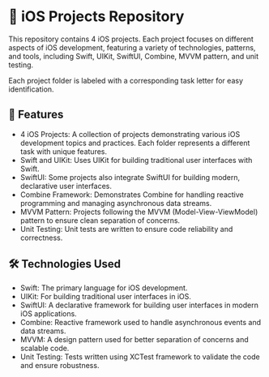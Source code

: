 # 📱 iOS Projects Repository

This repository contains 4 iOS projects. Each project focuses on different aspects of iOS development, featuring a variety of technologies, patterns, and tools, including Swift, UIKit, SwiftUI, Combine, MVVM pattern, and unit testing.

Each project folder is labeled with a corresponding task letter for easy identification.

## 🚀 Features
- 4 iOS Projects:
A collection of projects demonstrating various iOS development topics and practices.
Each folder represents a different task with unique features.
- Swift and UIKit:
Uses UIKit for building traditional user interfaces with Swift.
- SwiftUI:
Some projects also integrate SwiftUI for building modern, declarative user interfaces.
- Combine Framework:
Demonstrates Combine for handling reactive programming and managing asynchronous data streams.
- MVVM Pattern:
Projects following the MVVM (Model-View-ViewModel) pattern to ensure clean separation of concerns.
- Unit Testing:
Unit tests are written to ensure code reliability and correctness.

## 🛠️ Technologies Used
- Swift: The primary language for iOS development.
- UIKit: For building traditional user interfaces in iOS.
- SwiftUI: A declarative framework for building user interfaces in modern iOS applications.
- Combine: Reactive framework used to handle asynchronous events and data streams.
- MVVM: A design pattern used for better separation of concerns and scalable code.
- Unit Testing: Tests written using XCTest framework to validate the code and ensure robustness.
